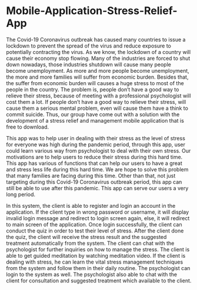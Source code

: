 # Mobile-Application-Stress-Relief-App


The Covid-19 Coronavirus outbreak has caused many countries to issue a lockdown to prevent the spread of the virus and reduce exposure to potentially contracting the virus. 
As we know, the lockdown of a country will cause their economy stop flowing. Many of the industries are forced to shut down nowadays, those industries shutdown will cause many 
people become unemployment. As more and more people become unemployment, the more and more families will suffer from economic burden. Besides that, the suffer from economic 
burden will causes a huge stress to most of the people in the country. The problem is, people don’t have a good way to relieve their stress, because of meeting with a professional
psychologist will cost them a lot. If people don’t have a good way to relieve their stress, will cause them a serious mental problem, even will cause them have a think to 
commit suicide. Thus, our group have come out with a solution with the development of a stress relief and management mobile application that is free to download.

This app was to help user in dealing with their stress as the level of stress for everyone was high during the pandemic period, through this app,
user could learn various way from psychologist to deal with their own stress. Our motivations are to help users to reduce their stress during this hard time.
This app has various of functions that can help our users to have a great and stress less life during this hard time. We are hope to solve this problem that 
many families are facing during this time. Other than that, not just targeting during this Covid-19 Coronavirus outbreak period, this app can still be able 
to use after this pandemic. This app can serve our users a very long period.

In this system, the client is able to register and login an account in the application. If the client type in wrong password or username,
it will display invalid login message and redirect to login screen again, else, it will redirect to main screen of the application. 
Once login successfully, the client can conduct the quiz in order to test their level of stress. After the client done the quiz,
the client will receive the stress result and the suggested treatment automatically from the system. The client can chat with the psychologist 
for further inquiries on how to manage the stress. The client is able to get guided meditation by watching meditation video. 
If the client is dealing with stress, he can learn the vital stress management techniques from the system and follow them in their daily routine.
The psychologist can login to the system as well. The psychologist also able to chat with the client for consultation and suggested treatment which available to the client. 




